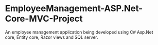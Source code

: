 # EmployeeManagement-ASP.Net-Core-MVC-Project
An employee management application being developed using C# Asp.Net core, Entity core, Razor views and SQL server.
